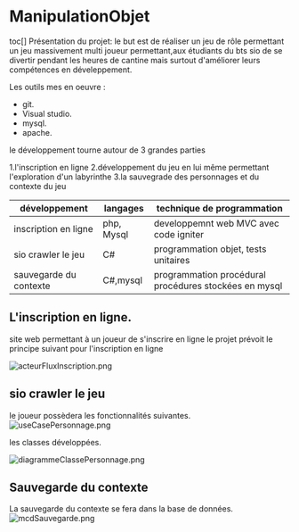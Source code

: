 # ManipulationObjet
toc[]
Présentation du projet: le but est de réaliser un jeu de rôle permettant un jeu massivement multi joueur permettant,aux
étudiants du bts sio de se divertir pendant les heures de cantine mais surtout d'améliorer leurs compétences en 
déveleppement.

Les outils mes en oeuvre :

* git.
* Visual studio.
* mysql.
* apache.

le développement  tourne autour de 3 grandes parties

1.l'inscription en ligne
2.développement du jeu en lui même permettant l'exploration d'un labyrinthe
3.la sauvegrade des personnages et du contexte du jeu

|**développement**|**langages**|**technique de programmation**|
|-----------------|------------|------------------------------|
|inscription en ligne|php, Mysql|developpemnt web MVC avec code igniter|
|sio crawler le jeu|C#|programmation objet, tests unitaires|
|sauvegarde du contexte|C#,mysql|programmation procédural procédures stockées en mysql|

## L'inscription en ligne. ##

site web permettant à un joueur de s'inscrire en ligne le projet prévoit le principe suivant pour l'inscription en ligne

![acteurFluxInscription.png](http://image.noelshack.com/fichiers/2018/37/3/1536761964-acteurfluxinscription.png)

## sio crawler le jeu ##

le joueur possèdera les fonctionnalités suivantes.
![useCasePersonnage.png](https://image.noelshack.com/fichiers/2018/37/3/1536762099-usecasepersonnage.png)

les classes développées.

![diagrammeClassePersonnage.png](http://image.noelshack.com/fichiers/2018/37/3/1536762094-diagrammeclassepersonnage.png)

## Sauvegarde du contexte ##

La sauvegarde du contexte se fera dans la base de données.
![mcdSauvegarde.png](http://image.noelshack.com/fichiers/2018/37/3/1536762097-mcdsauvegarde.png)

